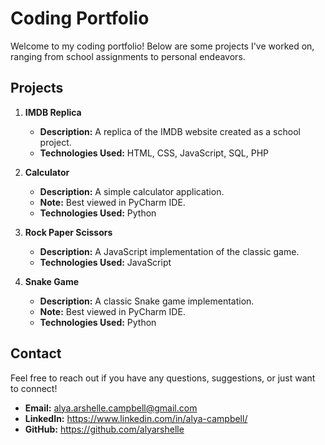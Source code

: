 # Coding Portfolio

Welcome to my coding portfolio! Below are some projects I've worked on, ranging from school assignments to personal endeavors.

## Projects

1. **IMDB Replica**
   - **Description:** A replica of the IMDB website created as a school project.
   - **Technologies Used:** HTML, CSS, JavaScript, SQL, PHP

2. **Calculator**
   - **Description:** A simple calculator application.
   - **Note:** Best viewed in PyCharm IDE.
   - **Technologies Used:** Python

3. **Rock Paper Scissors**
   - **Description:** A JavaScript implementation of the classic game.
   - **Technologies Used:** JavaScript

4. **Snake Game**
   - **Description:** A classic Snake game implementation.
   - **Note:** Best viewed in PyCharm IDE.
   - **Technologies Used:** Python

## Contact

Feel free to reach out if you have any questions, suggestions, or just want to connect!

- **Email:** alya.arshelle.campbell@gmail.com
- **LinkedIn:** https://www.linkedin.com/in/alya-campbell/
- **GitHub:** https://github.com/alyarshelle

